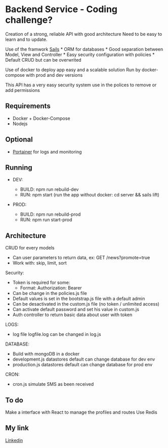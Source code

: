 # Backend Service - Coding challenge?

Creation of a strong, reliable API with good architecture
Need to be easy to learn and to update.

Use of the framwork [Sails](http://sailsjs.org)
    * ORM for databases
    * Good separation between Model, View and Controller 
    * Easy security configuration with policies
    * Default CRUD but can be overwrited

Use of docker to deploy app easy and a scalable solution
Run by docker-compose with prod and dev versions

This API has a very easy security system use in the polices to remove or add permissions

Requirements
------

  * Docker + Docker-Compose
  * Nodejs

Optional
------

  * [Portainer](https://portainer.io/) for logs and monitoring

Running
------

* DEV:
  * BUILD: npm run rebuild-dev
  * RUN: npm start (run the app without docker: cd server && sails lift)
  
* PROD:
  * BUILD: npm run rebuild-prod
  * RUN: npm run start-prod

Architecture
------

CRUD for every models
  * Can user parameters to return data, ex: GET /news?promote=true
  * Work with: skip, limit, sort

Security:
  * Token is required for some:
      * Format: Authorization: Bearer <token>
  * Can be change in the policies.js file
  * Default values is set in the bootstrap.js file with a default admin
  * Can be desactivated in the custom.js file (no token / unlimited access)
  * Can activate default password and set his value in custom.js
  * Auth controller to return basic data about user with token

LOGS:
  * log file logfile.log can be changed in log.js

DATABASE:
  * Build with mongoDB in a docker
  * development.js datastores default can change database for dev env
  * production.js datastores default can change database for prod env

CRON:
  * cron.js simulate SMS as been received

To do
------

Make a interface with React to manage the profiles and routes
Use Redis

My link
------

[Linkedin](https://fr.linkedin.com/in/florianbadier/en)